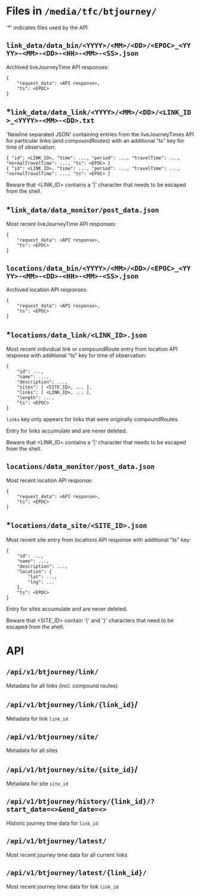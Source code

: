 Files in `/media/tfc/btjourney/`
================================

'\*' indicates files used by the API

## `link_data/data_bin/<YYYY>/<MM>/<DD>/<EPOC>_<YYYY>-<MM>-<DD>-<HH>-<MM>-<SS>.json`

Archived liveJourneyTime API responses:

```
{
    "request_data": <API response>,
    "ts": <EPOC>
}
```

## \*`link_data/data_link/<YYYY>/<MM>/<DD>/<LINK_ID>_<YYYY>-<MM>-<DD>.txt`

'Newline separated JSON' containing entries from the liveJourneyTimes
API for particular links (and compoundRoutes) with an additional "ts" key for time of observation:

```
{ "id": <LINK_ID>, "time": ..., "period": ..., "travelTime": ..., "normalTravelTime": ..., "ts": <EPOC> }
{ "id": <LINK_ID>, "time": ..., "period": ..., "travelTime": ..., "normalTravelTime": ..., "ts": <EPOC> }
```

Beware that <LINK_ID> contains a '|' character that needs to be escaped from the shell.

## \*`link_data/data_monitor/post_data.json`

Most recent liveJourneyTime API responses:

```
{
    "request_data": <API response>,
    "ts": <EPOC>
}
```

## `locations/data_bin/<YYYY>/<MM>/<DD>/<EPOC>_<YYYY>-<MM>-<DD>-<HH>-<MM>-<SS>.json`

Archived location API responses:

```
{
    "request_data": <API response>,
    "ts": <EPOC>
}
```

## \*`locations/data_link/<LINK_ID>.json`

Most recent individual link or compoundRoute entry from location API response with additional "ts" key for time of observation:

```
{
    "id": ...,
    "name": ...,
    "description": ...,
    "sites": [ <SITE_ID>, ... ],
    "links": [ <LINK_ID>, ... ],
    "length": ...,
    "ts": <EPOC>
}
```

`links` key only appears for links that were originally compoundRoutes.

Entry for links accumulate and are never deleted.

Beware that <LINK_ID> contains a '|' character that needs to be escaped from the shell.

## `locations/data_monitor/post_data.json`

Most recent location API response:

```
{
    "request_data": <API response>,
    "ts": <EPOC>
}
```

## \*`locations/data_site/<SITE_ID>.json`

Most recent site entry from locations API response with additional "ts" key:

```
{
    "id": ...,
    "name": ...,
    "description": ...,
    "location": {
        "lat": ...,
        "lng": ...
    },
    "ts": <EPOC>
}
```
Entry for sites accumulate and are never deleted.

Beware that <SITE_ID> contain '{' and '}' characters that need to be escaped from the shell.

API
===

## `/api/v1/btjourney/link/`

Metadata for all links (incl. compound routes)

## `/api/v1/btjourney/link/{link_id}`/

Metadata for link `link_id`

## `/api/v1/btjourney/site/`

Metadata for all sites

## `/api/v1/btjourney/site/{site_id}`/

Metadata for site `site_id`

## `/api/v1/btjourney/history/{link_id}/?start_date=<>&end_date=<>`

Historic journey time data for `link_id`

## `/api/v1/btjourney/latest/`

Most recent journey time data for all current links

## `/api/v1/btjourney/latest/{link_id}/`

Most recent journey time data for link `link_id`


